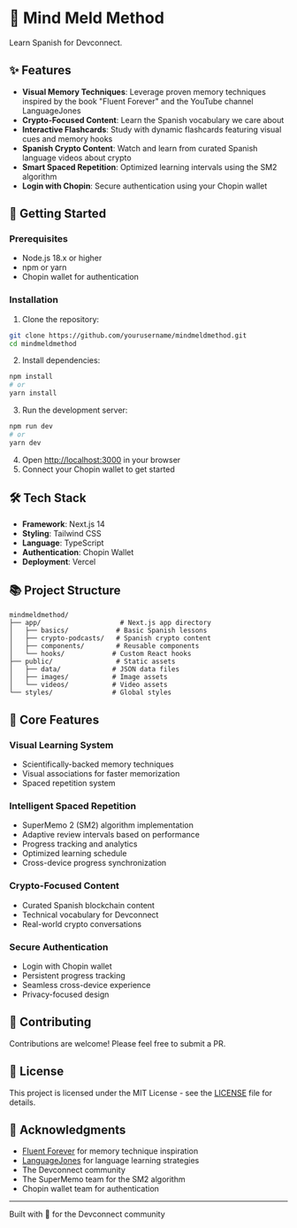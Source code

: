 # 🧠 Mind Meld Method

Learn Spanish for Devconnect.

## ✨ Features

- **Visual Memory Techniques**: Leverage proven memory techniques inspired by the book "Fluent Forever" and the YouTube channel LanguageJones
- **Crypto-Focused Content**: Learn the Spanish vocabulary we care about
- **Interactive Flashcards**: Study with dynamic flashcards featuring visual cues and memory hooks
- **Spanish Crypto Content**: Watch and learn from curated Spanish language videos about crypto
- **Smart Spaced Repetition**: Optimized learning intervals using the SM2 algorithm
- **Login with Chopin**: Secure authentication using your Chopin wallet

## 🚀 Getting Started

### Prerequisites

- Node.js 18.x or higher
- npm or yarn
- Chopin wallet for authentication

### Installation

1. Clone the repository:
```bash
git clone https://github.com/yourusername/mindmeldmethod.git
cd mindmeldmethod
```

2. Install dependencies:
```bash
npm install
# or
yarn install
```

3. Run the development server:
```bash
npm run dev
# or
yarn dev
```

4. Open [http://localhost:3000](http://localhost:3000) in your browser
5. Connect your Chopin wallet to get started

## 🛠️ Tech Stack

- **Framework**: Next.js 14
- **Styling**: Tailwind CSS
- **Language**: TypeScript
- **Authentication**: Chopin Wallet
- **Deployment**: Vercel

## 📚 Project Structure

```
mindmeldmethod/
├── app/                    # Next.js app directory
│   ├── basics/            # Basic Spanish lessons
│   ├── crypto-podcasts/   # Spanish crypto content
│   ├── components/        # Reusable components
│   └── hooks/            # Custom React hooks
├── public/                # Static assets
│   ├── data/             # JSON data files
│   ├── images/           # Image assets
│   └── videos/           # Video assets
└── styles/               # Global styles
```

## 🎯 Core Features

### Visual Learning System
- Scientifically-backed memory techniques
- Visual associations for faster memorization
- Spaced repetition system

### Intelligent Spaced Repetition
- SuperMemo 2 (SM2) algorithm implementation
- Adaptive review intervals based on performance
- Progress tracking and analytics
- Optimized learning schedule
- Cross-device progress synchronization

### Crypto-Focused Content
- Curated Spanish blockchain content
- Technical vocabulary for Devconnect
- Real-world crypto conversations

### Secure Authentication
- Login with Chopin wallet
- Persistent progress tracking
- Seamless cross-device experience
- Privacy-focused design

## 🤝 Contributing

Contributions are welcome! Please feel free to submit a PR.

## 📄 License

This project is licensed under the MIT License - see the [LICENSE](LICENSE) file for details.

## 🙏 Acknowledgments

- [Fluent Forever](https://fluent-forever.com/) for memory technique inspiration
- [LanguageJones](https://www.youtube.com/@languagejones) for language learning strategies
- The Devconnect community
- The SuperMemo team for the SM2 algorithm
- Chopin wallet team for authentication

---

Built with 💜 for the Devconnect community
